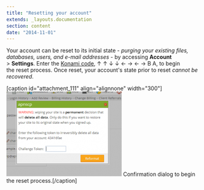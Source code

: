 ```yaml
---
title: "Resetting your account"
extends: _layouts.documentation
section: content
date: "2014-11-01"
---
```


Your account can be reset to its initial state - _purging your existing files, databases, users, and e-mail addresses_ - by accessing **Account** > **Settings**. Enter the [Konami code](http://en.wikipedia.org/wiki/Konami_Code), ↑ ↑ ↓ ↓ ← → ← → B A, to begin the reset process. Once reset, your account's state prior to reset _cannot be recovered_.

\[caption id="attachment\_111" align="alignnone" width="300"\][![Reset dialog confirmation](images/reset-dialog-300x221.png)](/docs/wp-content/uploads/2014/11/reset-dialog.png) Confirmation dialog to begin the reset process.\[/caption\]
